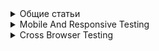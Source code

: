 <details Общие статьи><summary>Общие статьи</summary>

* [Чек-лист по тестированию HTML-верстки][testirovanie_html_verstki]
* [Пирамида тестов на практике][habr_358950]

[testirovanie_html_verstki]: https://www.100up.ru/testirovanie-html-verstki/
[habr_358950]: https://habr.com/ru/post/358950/
</details>

<details Mobile And Responsive Testing><summary>Mobile And Responsive Testing</summary>

* [Mobile Testing Tutorial: A Comprehensive Guide With Examples and Best Practices][lambdatest_mobile_testing] - цикл статей по тестированию мобильных устройств
* [Responsive Testing Tutorial: A Comprehensive Guide With Examples and Best Practices][lambdatest_responsive_testing] - цикл статей по адаптивному тестированию

[lambdatest_mobile_testing]: https://www.lambdatest.com/learning-hub/mobile-testing
[lambdatest_responsive_testing]: https://www.lambdatest.com/learning-hub/responsive-testing
</details>

<details Cross Browser Testing><summary>Cross Browser Testing</summary>

* [Cross Browser Compatibility Tutorial: A Comprehensive Guide With Examples and Best Practices][lambdatest_crossbrowser_compatibility]
* [Cross Browser Testing Tutorial: A Comprehensive Guide With Examples and Best Practices][lambdatest_cross_browser]

[lambdatest_crossbrowser_compatibility]: https://www.lambdatest.com/learning-hub/cross-browser-compatibility
[lambdatest_cross_browser]: https://www.lambdatest.com/learning-hub/cross-browser-testing
</details>
